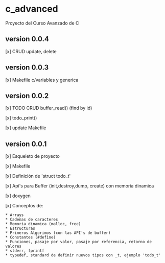 # c_advanced
Proyecto del Curso Avanzado de C


## version 0.0.4

[x] CRUD update, delete


## version 0.0.3

[x] Makefile c/variables y generica


## version 0.0.2

[x] TODO CRUD buffer_read() (find by id)

[x] todo_print()

[x] update Makefile



## version 0.0.1

[x] Esqueleto de proyecto

[x] Makefile

[x] Definición de 'struct todo_t'

[x] Api's para Buffer (init,destroy,dump, create) con memoria dinamica

[x] doxygen

[x] Conceptos de:

    * Arrays
    * Cadenas de caracteres
    * Memoria dinamica (malloc, free)
    * Estructuras
    * Primeros Algorimos (con las API's de buffer)
    * Constantes (#define)
    * Funciones, pasaje por valor, pasaje por referencia, retorno de valores
    * stderr, fprintf
    * typedef, standard de definir nuevos tipos con _t, ejemplo 'todo_t'
